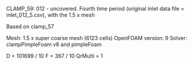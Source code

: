 CLAMP_59: 012 - uncovered. Fourth time period (original inlet data file = inlet_012_5.csv), with the 1.5 x mesh

Based on clamp_57

Mesh: 1.5 x super coarse mesh (6123 cells)
OpenFOAM version: 9
Solver: clampPimpleFoam v6 and pimpleFoam

D = 101699 / 10
F = 367 / 10
QrMulti = 1
